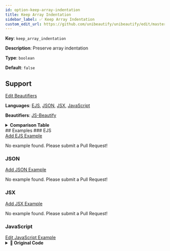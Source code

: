 ```yaml
---
id: option-keep-array-indentation
title: Keep Array Indentation
sidebar_label: ✅ Keep Array Indentation
custom_edit_url: https://github.com/unibeautify/unibeautify/edit/master/src/options.ts
---
```

**Key**: `keep_array_indentation`

**Description**: Preserve array indentation

**Type**: `boolean`

**Default**: `false`

## Support
<div><a class="edit-page-link button" href="https://github.com/unibeautify/website/edit/master/docs/../scripts/generate-docs/beautifiers.ts" target="_blank">Edit Beautifiers</a></div>

**Languages**: [EJS](/docs/language-ejs.html), [JSON](/docs/language-json.html), [JSX](/docs/language-jsx.html), [JavaScript](/docs/language-javascript.html)

**Beautifiers**: [JS-Beautify](/docs/beautifier-js-beautify.html)

<details><summary><strong>Comparison Table</strong></summary>
| Language | [JS-Beautify](/docs/beautifier-js-beautify.html) |
| --- | --- |
| [EJS](/docs/language-ejs.html) | &#9989; |
| [JSON](/docs/language-json.html) | &#9989; |
| [JSX](/docs/language-jsx.html) | &#9989; |
| [JavaScript](/docs/language-javascript.html) | &#9989; |
</details>
## Examples
### EJS
<div><a class="edit-page-link button" href="https://github.com/unibeautify/website/new/master/docs/../examples/EJS/new?filename=keep_array_indentation.txt&value=Type%20Example%20Here" target="_blank">Add EJS Example</a></div>

No example found. Please submit a Pull Request!
### JSON
<div><a class="edit-page-link button" href="https://github.com/unibeautify/website/new/master/docs/../examples/JSON/new?filename=keep_array_indentation.txt&value=Type%20Example%20Here" target="_blank">Add JSON Example</a></div>

No example found. Please submit a Pull Request!
### JSX
<div><a class="edit-page-link button" href="https://github.com/unibeautify/website/new/master/docs/../examples/JSX/new?filename=keep_array_indentation.txt&value=Type%20Example%20Here" target="_blank">Add JSX Example</a></div>

No example found. Please submit a Pull Request!
### JavaScript
<div><a class="edit-page-link button" href="https://github.com/unibeautify/website/edit/master/docs/../examples/JavaScript/keep_array_indentation.txt" target="_blank">Edit JavaScript Example</a></div>

<details><summary><strong>🚧 Original Code</strong></summary>
```JavaScript
const arr = [
      "a", "b",
 "c",
     "d",
];

```
</details>
<details><summary><strong>🔧 `true`</strong></summary>
Using [JS-Beautify](/docs/beautifier-js-beautify.html) beautifier:
```JavaScript
const arr = [
      "a", "b",
 "c",
     "d",
];
```
<details><summary>Configuration</summary>
A `.unibeautify.json` file would look like the following:
```json
{
  "JavaScript": {
    "indent_size": 2,
    "indent_char": " ",
    "keep_array_indentation": true
  }
}
```
</details>
<details><summary>Difference from original</summary>
```diff
Index: true
===================================================================
--- true	Original
+++ true	Beautified
@@ -1,5 +1,5 @@
 const␣arr␣=␣[␊
 ␣␣␣␣␣␣"a",␣"b",␊
 ␣"c",␊
 ␣␣␣␣␣"d",␊
-];␊
+];
\ No newline at end of file

```
</details>
</details>
<details><summary><strong>🔧 `false`</strong></summary>
Using [JS-Beautify](/docs/beautifier-js-beautify.html) beautifier:
```JavaScript
const arr = [
  "a", "b",
  "c",
  "d",
];
```
<details><summary>Configuration</summary>
A `.unibeautify.json` file would look like the following:
```json
{
  "JavaScript": {
    "indent_size": 2,
    "indent_char": " ",
    "keep_array_indentation": false
  }
}
```
</details>
<details><summary>Difference from original</summary>
```diff
Index: false
===================================================================
--- false	Original
+++ false	Beautified
@@ -1,5 +1,5 @@
 const␣arr␣=␣[␊
-␣␣␣␣␣␣"a",␣"b",␊
-␣"c",␊
-␣␣␣␣␣"d",␊
-];␊
+␣␣"a",␣"b",␊
+␣␣"c",␊
+␣␣"d",␊
+];
\ No newline at end of file

```
</details>
</details>